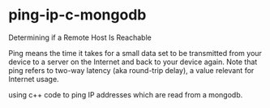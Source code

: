 # ping-ip-c-mongodb
Determining if a Remote Host Is Reachable

Ping means the time it takes for a small data set to be transmitted from your device to a server on the Internet and back to your device again. 
Note that ping refers to two-way latency (aka round-trip delay), a value relevant for Internet usage.

using c++ code to ping IP addresses which are read from a mongodb.

